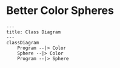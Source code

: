 # Better Color Spheres

```mermaid
---
title: Class Diagram
---
classDiagram
    Program --|> Color
    Sphere --|> Color
    Program --|> Sphere
```
